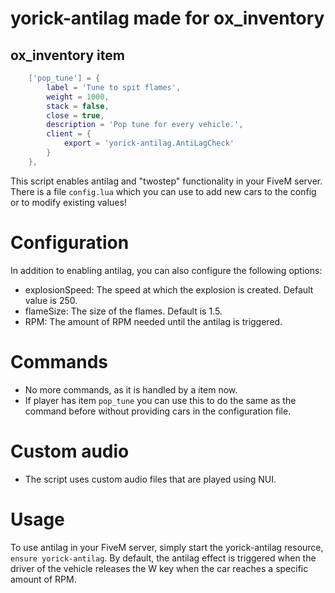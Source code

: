 # yorick-antilag made for ox_inventory

## ox_inventory item
```lua
    ['pop_tune'] = {
        label = 'Tune to spit flames',
        weight = 1000,
        stack = false,
        close = true,
        description = 'Pop tune for every vehicle.',
        client = {
            export = 'yorick-antilag.AntiLagCheck'
        }
    },
```


This script enables antilag and "twostep" functionality in your FiveM server. <br>
There is a file `config.lua` which you can use to add new cars to the config or to modify existing values!

# Configuration

In addition to enabling antilag, you can also configure the following options:

- explosionSpeed: The speed at which the explosion is created. Default value is 250. <br>
- flameSize: The size of the flames. Default is 1.5. <br>
- RPM: The amount of RPM needed until the antilag is triggered. <br>

# Commands 

- No more commands, as it is handled by a item now.
- If player has item `pop_tune` you can use this to do the same as the command before without providing cars in the configuration file.

# Custom audio
- The script uses custom audio files that are played using NUI.

# Usage

To use antilag in your FiveM server, simply start the yorick-antilag resource, `ensure yorick-antilag`. By default, the antilag effect is triggered when the driver of the vehicle releases the W key when the car reaches a specific amount of RPM.
